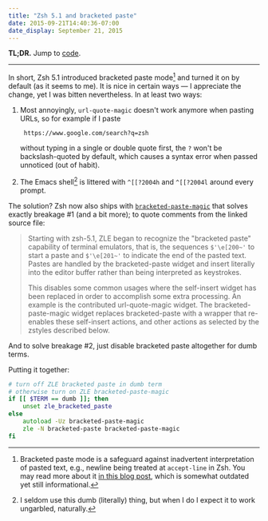 ```yaml
---
title: "Zsh 5.1 and bracketed paste"
date: 2015-09-21T14:40:36-07:00
date_display: September 21, 2015
---
```

**TL;DR.** Jump to [code](#code).

---

In short, Zsh 5.1 introduced bracketed paste mode[^1] and turned it on by default (as it seems to me). It is nice in certain ways — I appreciate the change, yet I was bitten nevertheless. In at least two ways:

1. Most annoyingly, `url-quote-magic` doesn't work anymore when pasting URLs, so for example if I paste

        https://www.google.com/search?q=zsh

    without typing in a single or double quote first, the `?` won't be backslash-quoted by default, which causes a syntax error when passed unnoticed (out of habit).

2. The Emacs shell[^2] is littered with `^[[?2004h` and `^[[?2004l` around every prompt.

The solution? Zsh now also ships with [`bracketed-paste-magic`](https://github.com/zsh-users/zsh/blob/master/Functions/Zle/bracketed-paste-magic) that solves exactly breakage #1 (and a bit more); to quote comments from the linked source file:

> Starting with zsh-5.1, ZLE began to recognize the "bracketed paste"
capability of terminal emulators, that is, the sequences `$'\e[200~'` to
start a paste and `$'\e[201~'` to indicate the end of the pasted text.
Pastes are handled by the bracketed-paste widget and insert literally
into the editor buffer rather than being interpreted as keystrokes.
>
> This disables some common usages where the self-insert widget has been
replaced in order to accomplish some extra processing.  An example is
the contributed url-quote-magic widget.  The bracketed-paste-magic
widget replaces bracketed-paste with a wrapper that re-enables these
self-insert actions, and other actions as selected by the zstyles
described below.

And to solve breakage #2, just disable bracketed paste altogether for dumb terms.

<p id="code">Putting it together:</p>

```zsh
# turn off ZLE bracketed paste in dumb term
# otherwise turn on ZLE bracketed-paste-magic
if [[ $TERM == dumb ]]; then
    unset zle_bracketed_paste
else
    autoload -Uz bracketed-paste-magic
    zle -N bracketed-paste bracketed-paste-magic
fi
```

[^1]: Bracketed paste mode is a safeguard against inadvertent interpretation of pasted text, e.g., newline being treated at `accept-line` in Zsh. You may read more about it [in this blog post](https://cirw.in/blog/bracketed-paste), which is somewhat outdated yet still informational.

[^2]: I seldom use this dumb (literally) thing, but when I do I expect it to work ungarbled, naturally.
